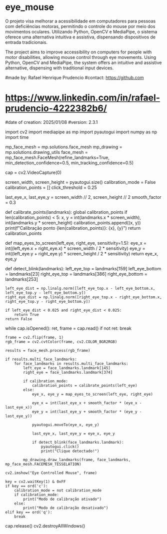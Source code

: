 # eye_mouse
O projeto visa melhorar a acessibilidade em computadores para pessoas com deficiências motoras, permitindo o controle do mouse por meio dos movimentos oculares. Utilizando Python, OpenCV e MediaPipe, o sistema oferece uma alternativa intuitiva e assistiva, dispensando dispositivos de entrada tradicionais.

The project aims to improve accessibility on computers for people with motor disabilities, allowing mouse control through eye movements. Using Python, OpenCV and MediaPipe, the system offers an intuitive and assistive alternative, dispensing with traditional input devices.



#made by: Rafael Henrique Prudencio
#contact: https://github.com
#         https://www.linkedin.com/in/rafael-prudencio-4222382b6/
#date of creation: 2025/01/08
#version: 2.3.1




import cv2
import mediapipe as mp
import pyautogui
import numpy as np
import time

mp_face_mesh = mp.solutions.face_mesh
mp_drawing = mp.solutions.drawing_utils
face_mesh = mp_face_mesh.FaceMesh(refine_landmarks=True, min_detection_confidence=0.5, min_tracking_confidence=0.5)

cap = cv2.VideoCapture(0)

screen_width, screen_height = pyautogui.size()
calibration_mode = False
calibration_points = []
click_threshold = 0.25

last_eye_x, last_eye_y = screen_width // 2, screen_height // 2
smooth_factor = 0.3

def calibrate_points(landmarks):
    global calibration_points
    if len(calibration_points) < 5:
        x, y = int(landmarks.x * screen_width), int(landmarks.y * screen_height)
        calibration_points.append((x, y))
        print(f"Calibração ponto {len(calibration_points)}: {x}, {y}")
    return calibration_points

def map_eyes_to_screen(left_eye, right_eye, sensitivity=1.5):
    eye_x = int((left_eye.x + right_eye.x) * screen_width / 2 * sensitivity)
    eye_y = int((left_eye.y + right_eye.y) * screen_height / 2 * sensitivity)
    return eye_x, eye_y

def detect_blink(landmarks):
    left_eye_top = landmarks[159]
    left_eye_bottom = landmarks[23]
    right_eye_top = landmarks[386]
    right_eye_bottom = landmarks[253]
    
    left_eye_dist = np.linalg.norm([left_eye_top.x - left_eye_bottom.x, left_eye_top.y - left_eye_bottom.y])
    right_eye_dist = np.linalg.norm([right_eye_top.x - right_eye_bottom.x, right_eye_top.y - right_eye_bottom.y])
    
    if left_eye_dist < 0.025 and right_eye_dist < 0.025:
        return True
    return False

while cap.isOpened():
    ret, frame = cap.read()
    if not ret:
        break

    frame = cv2.flip(frame, 1)
    rgb_frame = cv2.cvtColor(frame, cv2.COLOR_BGR2RGB)
    
    results = face_mesh.process(rgb_frame)
    
    if results.multi_face_landmarks:
        for face_landmarks in results.multi_face_landmarks:
            left_eye = face_landmarks.landmark[145]
            right_eye = face_landmarks.landmark[374]
            
            if calibration_mode:
                calibration_points = calibrate_points(left_eye)
            else:
                eye_x, eye_y = map_eyes_to_screen(left_eye, right_eye)
                
                eye_x = int(last_eye_x + smooth_factor * (eye_x - last_eye_x))
                eye_y = int(last_eye_y + smooth_factor * (eye_y - last_eye_y))
                
                pyautogui.moveTo(eye_x, eye_y)
                
                last_eye_x, last_eye_y = eye_x, eye_y
                
                if detect_blink(face_landmarks.landmark):
                    pyautogui.click()
                    print("Clique detectado!")

            mp_drawing.draw_landmarks(frame, face_landmarks, mp_face_mesh.FACEMESH_TESSELATION)

    cv2.imshow("Eye Controlled Mouse", frame)
    
    key = cv2.waitKey(1) & 0xFF
    if key == ord('c'):
        calibration_mode = not calibration_mode
        if calibration_mode:
            print("Modo de calibração ativado")
        else:
            print("Modo de calibração desativado")
    elif key == ord('q'):
        break

cap.release()
cv2.destroyAllWindows()

